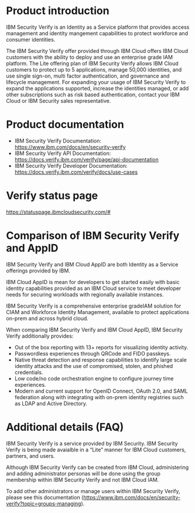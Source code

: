 # Product introduction

IBM Security Verify is an Identity as a Service platform that provides access management and identity mangement capabilities to protect workforce and consumer identities. 

The IBM Security Verify offer provided through IBM Cloud offers IBM Cloud customers with the ability to deploy and use an enterprise grade IAM platform. The Lite offering plan of IBM Security Verify allows IBM Cloud customers to protect up to 5 applications, manage 50,000 identities, and use single sign-on, multi factor authentication, and governance and lifecycle management. For expanding your usage of IBM Security Verify to expand the applications supported, increase the identities managed, or add other subscriptions such as risk based authentication, contact your IBM Cloud or IBM Security sales representative.

# Product documentation

- IBM Security Verify Documentation: https://www.ibm.com/docs/en/security-verify
- IBM Security Verify API Documentation: https://docs.verify.ibm.com/verify/page/api-documentation
- IBM Security Verify Developer Documentation: https://docs.verify.ibm.com/verify/docs/use-cases

# Verify status page

https://statuspage.ibmcloudsecurity.com/#

# Comparison of IBM Security Verify and AppID

IBM Security Verify and IBM Cloud AppID are both Identity as a Service offerings provided by IBM. 

IBM Cloud AppID is mean for developers to get started easily with basic identity capabilities provided as an IBM Cloud service to meet developer needs for securing workloads with regionally available instances. 

IBM Security Verify is a comprehensive enterprise gradeIAM solution for CIAM and Workforce Identity Management, available to protect applications on-prem and across hybrid cloud. 

When comparing IBM Security Verify and IBM Cloud AppID, IBM Security Verify additionally provides: 

- Out of the box reporting with 13+ reports for visualizing identity activity. 
- Passwordless experiences through QRCode and FIDO passkeys. 
- Native threat detection and response capabilities to identify large scale identity attacks and the use of compromised, stolen, and phished credentials. 
- Low code/no code orchestration engine to configure journey time experiences.
- Modern and current support for OpenID Connect, OAuth 2.0, and SAML federation along with integrating with on-prem identity registries such as LDAP and Active Directory.

# Additional details (FAQ)

IBM Security Verify is a service provided by IBM Security. IBM Security Verify is being made avaialble in a “Lite” manner for IBM Cloud customers, partners, and users. 

Although IBM Security Verify can be created from IBM Cloud, administering and adding administrator personas will be done using the group membership within IBM Security Verify and not IBM Cloud IAM.

To add other administrators or manage users within IBM Security Verify, please see this documentation (https://www.ibm.com/docs/en/security-verify?topic=groups-managing).

